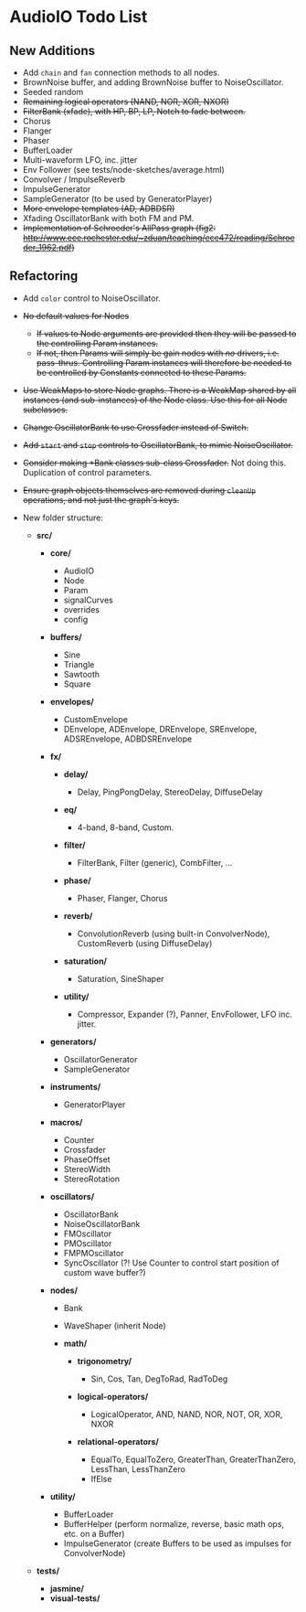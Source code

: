 AudioIO Todo List
=================



New Additions
-------------
* Add `chain` and `fan` connection methods to all nodes.
* BrownNoise buffer, and adding BrownNoise buffer to NoiseOscillator.
* Seeded random
* ~~Remaining logical operators (NAND, NOR, XOR, NXOR)~~
* ~~FilterBank (xfade), with HP, BP, LP, Notch to fade between.~~
* Chorus
* Flanger
* Phaser
* BufferLoader
* Multi-waveform LFO, inc. jitter
* Env Follower (see tests/node-sketches/average.html)
* Convolver / ImpulseReverb
* ImpulseGenerator
* SampleGenerator (to be used by GeneratorPlayer)
* ~~More envelope templates (AD, ADBDSR)~~
* Xfading OscillatorBank with both FM and PM.
* ~~Implementation of Schroeder's AllPass graph (fig2: http://www.ece.rochester.edu/~zduan/teaching/ece472/reading/Schroeder_1962.pdf)~~




Refactoring
-----------

* Add `color` control to NoiseOscillator.

* ~~No default values for Nodes~~
	* ~~If values to Node arguments are provided then they will be passed to the controlling Param instances.~~
	* ~~If not, then Params will simply be gain nodes with _no_ drivers, i.e. pass-thrus. Controlling Param instances will therefore be needed to be controlled by Constants connected to these Params.~~

* ~~Use WeakMaps to store Node graphs. There is a WeakMap shared by all instances (and sub-instances) of the Node class. Use this for all Node subclasses.~~

* ~~Change OscillatorBank to use Crossfader instead of Switch.~~

* ~~Add `start` and `stop` controls to OscillatorBank, to mimic NoiseOscillator.~~

* ~~Consider making *Bank classes sub-class Crossfader.~~ Not doing this. Duplication of control parameters.

* ~~Ensure graph objects themselves are removed during `cleanUp` operations, and not just the graph's keys.~~

* New folder structure:
	* **src/**
		* **core/**
			* AudioIO
			* Node
			* Param
			* signalCurves
			* overrides
			* config

		* **buffers/**
			* Sine
			* Triangle
			* Sawtooth
			* Square

		* **envelopes/**
			* CustomEnvelope
			* DEnvelope, ADEnvelope, DREnvelope, SREnvelope, ADSREnvelope, ADBDSREnvelope

		* **fx/**
			* **delay/**
				* Delay, PingPongDelay, StereoDelay, DiffuseDelay

			* **eq/**
				* 4-band, 8-band, Custom.

			* **filter/**
				* FilterBank, Filter (generic), CombFilter, ...

			* **phase/**
				* Phaser, Flanger, Chorus

			* **reverb/**
				* ConvolutionReverb (using built-in ConvolverNode), CustomReverb (using DiffuseDelay)

			* **saturation/**
				* Saturation, SineShaper

			* **utility/**
				* Compressor, Expander (?), Panner, EnvFollower, LFO inc. jitter.

		* **generators/**
			* OscillatorGenerator
			* SampleGenerator

		* **instruments/**
			* GeneratorPlayer

		* **macros/**
			* Counter
			* Crossfader
			* PhaseOffset
			* StereoWidth
			* StereoRotation

		* **oscillators/**
			* OscillatorBank
			* NoiseOscillatorBank
			* FMOscillator
			* PMOscillator
			* FMPMOscillator
			* SyncOscillator (?! Use Counter to control start position of custom wave buffer?)

		* **nodes/**
			* Bank
			* WaveShaper (inherit Node)

			* **math/**
				* **trigonometry/**
					* Sin, Cos, Tan, DegToRad, RadToDeg

				* **logical-operators/**
					* LogicalOperator, AND, NAND, NOR, NOT, OR, XOR, NXOR

				* **relational-operators/**
					* EqualTo, EqualToZero, GreaterThan, GreaterThanZero, LessThan, LessThanZero
					* IfElse

		* **utility/**
			* BufferLoader
			* BufferHelper (perform normalize, reverse, basic math ops, etc. on a Buffer)
			* ImpulseGenerator (create Buffers to be used as impulses for ConvolverNode)

	* **tests/**
		* **jasmine/**
		* **visual-tests/**
